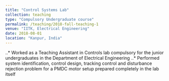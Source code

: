 ```yaml
---
title: "Control Systems Lab"
collection: teaching
type: "Compulsory Undergraduate course"
permalink: /teaching/2018-fall-teaching-1
venue: "IITK, Electrical Engineering"
date: 2018-08-01
location: "Kanpur, India"
---
```


..* Worked as a Teaching Assistant in Controls lab  compulsory for the junior undergraduates in the Department of Electrical Engineering
..* Performed system identification, control design, tracking control and disturbance rejection problem for a PMDC motor setup prepared completely in the lab itself
